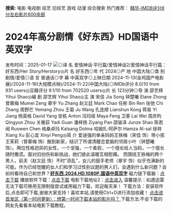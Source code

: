 **搜索:** 电影 电视剧 综艺 旧综艺 游戏 动漫 综合搜索 热门推荐： [精华-IMDB评分8分左右影片600余部](https://www.dytt8.com/html/gndy/jddy/20160320/50510.html)
# 2024年高分剧情《好东西》HD国语中英双字
发布时间：2025-01-17 
![](https://img9.doubanio.com/view/photo/l_ratio_poster/public/p2915454411.jpg)◎译 名 爱情神话·平行篇/爱情神话2/爱情神话平行篇：好东西/Her Story/Herstory◎片 名 好东西◎年 代 2024◎产 地 中国大陆◎类 别 剧情/爱情◎语 言 普通话◎字 幕 中英双字◎上映日期 2024-11-13(金鸡国产电影展)/2024-11-16(大规模点映)/2024-11-22(中国大陆)◎IMDb评分 8.0/10 from 931 users◎豆瓣评分 9.1/10 from 702520 users◎片 长 123分钟◎导 演 邵艺辉 Yihui Shao◎编 剧 邵艺辉 Yihui Shao◎主 演 宋佳 Jia Song 钟楚曦 Elane Zhong 曾慕梅 Mumei Zeng 章宇 Yu Zhang 赵又廷 Mark Chao 任彬 Bin Ren 张弛 Chi Zhang 周野芒 Yemang Zhou 王菊 Ju Wang 孔连顺 Lianshun Kong 蒋易 Yi Jiang 杨英格 David Yang 安栋 Anton 冯玛娅 Maya Feng 卫莱 Lai Wei 周庆昀 Qingyun Zhou 关雅荻 Yadi Guan 潘梓扬 Ziyang Pan 邵骏泽 Junze Shao 陈若闻 Ruowen Chen 格桑卓玛 Kalsang Dolma 哈姆扎·阿萨尔 Hamza Al-sal 徐祥 Xiang Xu 彭心宜 Xinyi Peng◎简 介 爱逞强的单亲妈妈王铁梅（宋佳 饰）带小孩王茉莉（曾慕梅 饰）搬到新家，结识了所谓清醒恋爱脑的邻居小叶（钟楚曦 饰）。两位性格迥异的女性，一个坚强，一个柔软，一个擅长给人当妈，一个擅长随时撒谎。面对旧创伤和新挑战，她们彼此温暖互相慰藉。 而围绕王铁梅的两个男人，前夫（赵又廷 饰）不时“添乱”，女儿的鼓手老师（章宇 饰）似乎充满新的可能。作为已经觉醒的女人们和学习过性别议题的男人们，会遇到什么新问题？会如何看待自己和世界？[**好东西.2024.HD.1080P.国语中英双字**](magnet:?xt=urn:btih:94053e4b6cac7d6abd820bb83d78382b571e1ff1&dn=%e9%98%b3%e5%85%89%e7%94%b5%e5%bd%b1dygod.org.%e5%a5%bd%e4%b8%9c%e8%a5%bf.2024.HD.1080P.%e5%9b%bd%e8%af%ad%e4%b8%ad%e8%8b%b1%e5%8f%8c%e5%ad%97.mkv&tr=udp%3a%2f%2ftracker.opentrackr.org%3a1337%2fannounce&tr=udp%3a%2f%2fexodus.desync.com%3a6969%2fannounce) 磁力链下载器：[点击下载](https://dygod.org/js/bt.htm "qBittorrent") 播放软件下载：[点击下载](https://dygod.org/js/player.htm "PotPlayer") 电影下载地址2：[点击进入](https://dygod.org/ "阳光电影") 温馨提示：如遇迅雷无法下载可换用无限制版尝试或用磁力下载，欢迎每天来！  下载方法：安装软件后,点击即可下载,谢谢大家支持！喜欢本站,请使用Ctrl+D进行添加收藏！ [点击进首发区（第一时间更新）：想第一时间下载本站的影片吗？ ](https://www.ygdy8.net/)下载方法:不会下载的网友先看看本站电影下载教程。